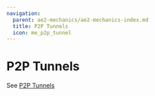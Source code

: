 ```yaml
---
navigation:
  parent: ae2-mechanics/ae2-mechanics-index.md
  title: P2P Tunnels
  icon: me_p2p_tunnel
---
```


# P2P Tunnels

See [P2P Tunnels](../items-blocks-machines/p2p_tunnels.md)